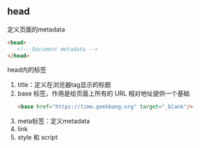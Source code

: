 ## head
定义页面的metadata
```html
<head>
   <!-- Document metadata -->
</head>
```
head内的标签
1. title：定义在浏览器tag显示的标题
2. base 标签，作用是给页面上所有的 URL 相对地址提供一个基础
    ```html
    <base href="https://time.geekbang.org" target="_blank"/>
    ```
3. meta标签：定义metadata
4. link
5. style 和 script